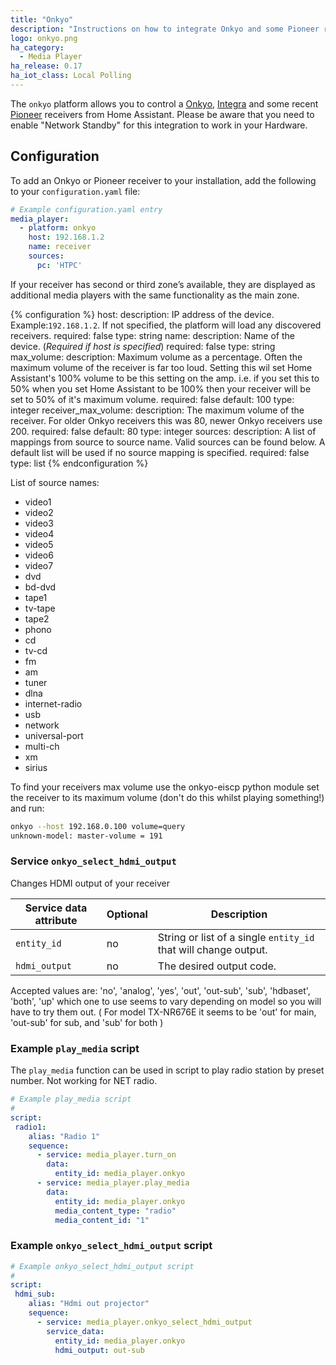 ```yaml
---
title: "Onkyo"
description: "Instructions on how to integrate Onkyo and some Pioneer receivers into Home Assistant."
logo: onkyo.png
ha_category:
  - Media Player
ha_release: 0.17
ha_iot_class: Local Polling
---
```


The `onkyo` platform allows you to control a [Onkyo](http://www.onkyo.com/), [Integra](http://www.integrahometheater.com/)
and some recent [Pioneer](http://www.pioneerelectronics.com) receivers from Home Assistant.
Please be aware that you need to enable "Network Standby" for this integration to work in your Hardware.

## Configuration

To add an Onkyo or Pioneer receiver to your installation, add the following to your `configuration.yaml` file:

```yaml
# Example configuration.yaml entry
media_player:
  - platform: onkyo
    host: 192.168.1.2
    name: receiver
    sources:
      pc: 'HTPC'
```

 If your receiver has second or third zone’s available, they are displayed as additional media players with the same functionality as the main zone.

{% configuration %}
host:
  description: IP address of the device. Example:`192.168.1.2`. If not specified, the platform will load any discovered receivers.
  required: false
  type: string
name:
  description: Name of the device. (*Required if host is specified*)
  required: false
  type: string
max_volume:
  description: Maximum volume as a percentage. Often the maximum volume of the receiver is far too loud. Setting this wil set Home Assistant's 100% volume to be this setting on the amp. i.e. if you set this to 50% when you set Home Assistant to be 100% then your receiver will be set to 50% of it's maximum volume.
  required: false
  default: 100
  type: integer
receiver_max_volume:
  description: The maximum volume of the receiver. For older Onkyo receivers this was 80, newer Onkyo receivers use 200.
  required: false
  default: 80
  type: integer
sources:
  description: A list of mappings from source to source name. Valid sources can be found below. A default list will be used if no source mapping is specified.
  required: false
  type: list
{% endconfiguration %}

List of source names:

- video1
- video2
- video3
- video4
- video5
- video6
- video7
- dvd
- bd-dvd
- tape1
- tv-tape
- tape2
- phono
- cd
- tv-cd
- fm
- am
- tuner
- dlna
- internet-radio
- usb
- network
- universal-port
- multi-ch
- xm
- sirius

To find your receivers max volume use the onkyo-eiscp python module set the receiver to its maximum volume
(don't do this whilst playing something!) and run:

```bash
onkyo --host 192.168.0.100 volume=query
unknown-model: master-volume = 191
```

### Service `onkyo_select_hdmi_output`

Changes HDMI output of your receiver

| Service data attribute | Optional | Description |
| ---------------------- | -------- | ----------- |
| `entity_id` | no | String or list of a single `entity_id` that will change output.
| `hdmi_output` | no | The desired output code.

Accepted values are:
'no', 'analog', 'yes', 'out', 'out-sub', 'sub', 'hdbaset', 'both', 'up'
which one to use seems to vary depending on model so you will have to try them out.
( For model TX-NR676E it seems to be 'out' for main, 'out-sub' for sub, and 'sub' for both )

### Example `play_media` script

The `play_media` function can be used in script to play radio station by preset number.
Not working for NET radio.

```yaml
# Example play_media script
#
script:
 radio1:
    alias: "Radio 1"
    sequence:
      - service: media_player.turn_on
        data:
          entity_id: media_player.onkyo
      - service: media_player.play_media
        data:
          entity_id: media_player.onkyo
          media_content_type: "radio"
          media_content_id: "1"
```

### Example `onkyo_select_hdmi_output` script

```yaml
# Example onkyo_select_hdmi_output script
#
script:
 hdmi_sub:
    alias: "Hdmi out projector"
    sequence:
      - service: media_player.onkyo_select_hdmi_output
        service_data:
          entity_id: media_player.onkyo
          hdmi_output: out-sub
```
